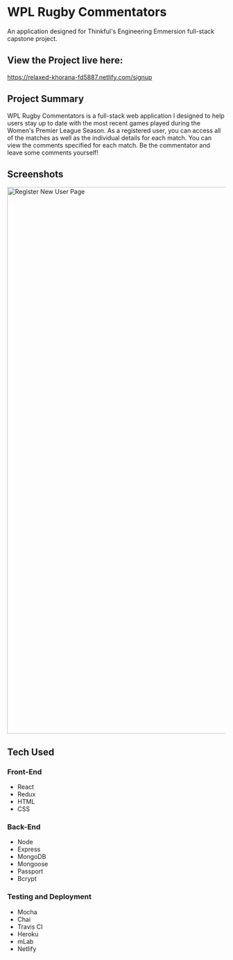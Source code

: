 # WPL Rugby Commentators

An application designed for Thinkful's Engineering Emmersion full-stack capstone project.

## View the Project live here:
https://relaxed-khorana-fd5887.netlify.com/signup

## Project Summary

WPL Rugby Commentators is a full-stack web application I designed to help users stay up to date with the most recent games played during the Women's Premier League Season. As a registered user, you can access all of the matches as well as the individual details for each match. You can view the comments specified for each match. Be the commentator and leave some comments yourself!

## Screenshots

<img width="1262" alt="Register New User Page" src="https://user-images.githubusercontent.com/35544816/39558248-d28e88ec-4e41-11e8-9e9a-83e3ff0fdd0f.png">





## Tech Used

### Front-End
* React
* Redux
* HTML
* CSS

### Back-End
* Node
* Express
* MongoDB
* Mongoose
* Passport
* Bcrypt

### Testing and Deployment
* Mocha
* Chai
* Travis CI
* Heroku
* mLab
* Netlify
